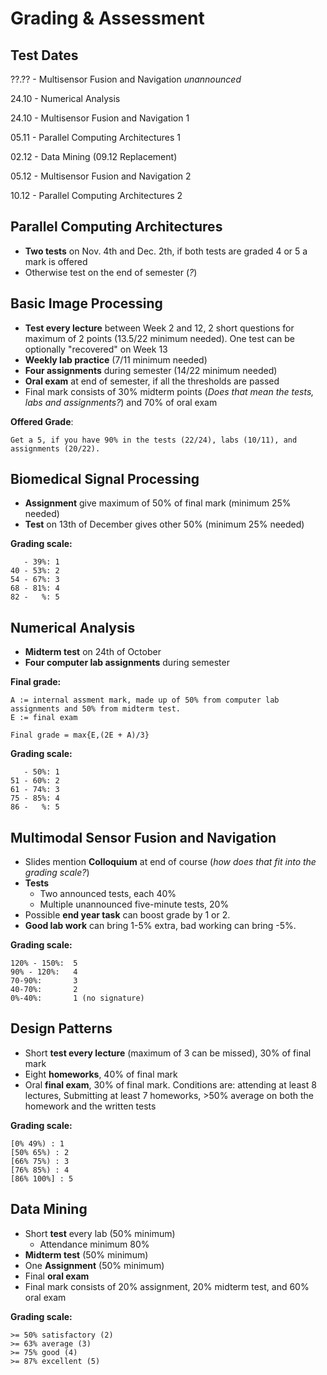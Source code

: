 # Grading & Assessment

## Test Dates
??.?? - Multisensor Fusion and Navigation *unannounced*

24.10 - Numerical Analysis

24.10 - Multisensor Fusion and Navigation 1

05.11 - Parallel Computing Architectures 1

02.12 - Data Mining (09.12 Replacement)

05.12 - Multisensor Fusion and Navigation 2

10.12 - Parallel Computing Architectures 2


## Parallel Computing Architectures

- **Two tests** on Nov. 4th and Dec. 2th, if both tests are graded 4 or 5 a mark is offered
- Otherwise test on the end of semester (*?*)



## Basic Image Processing

- **Test every lecture** between Week 2 and 12, 2 short questions for maximum of 2 points (13.5/22 minimum needed). One test can be optionally "recovered" on Week 13
- **Weekly lab practice** (7/11 minimum needed) 
- **Four assignments** during semester (14/22 minimum needed)
- **Oral exam** at end of semester, if all the thresholds are passed
- Final mark consists of 30% midterm points (*Does that mean the tests, labs and assignments?*) and 70% of oral exam

**Offered Grade**:

```
Get a 5, if you have 90% in the tests (22/24), labs (10/11), and assignments (20/22).
```



## Biomedical Signal Processing

- **Assignment** give maximum of 50% of final mark (minimum 25% needed)
- **Test** on 13th of December gives other 50% (minimum 25% needed)

**Grading scale:**

```
   - 39%: 1
40 - 53%: 2
54 - 67%: 3
68 - 81%: 4
82 -   %: 5
```



## Numerical Analysis

- **Midterm test** on 24th of October
- **Four computer lab assignments** during semester

**Final grade:**

```
A := internal assment mark, made up of 50% from computer lab assignments and 50% from midterm test.
E := final exam

Final grade = max{E,(2E + A)/3}
```

**Grading scale:**

```
   - 50%: 1
51 - 60%: 2
61 - 74%: 3
75 - 85%: 4
86 -   %: 5
```



## Multimodal Sensor Fusion and Navigation

- Slides mention **Colloquium** at end of course (*how does that fit into the grading scale?*)
- **Tests**
  - Two announced tests, each 40%
  - Multiple unannounced five-minute tests, 20%
- Possible **end year task** can boost grade by 1 or 2.
- **Good lab work** can bring 1-5% extra, bad working can bring -5%.

**Grading scale:**

```
120% - 150%:  5
90% - 120%:   4
70-90%:       3
40-70%:       2
0%-40%:       1 (no signature)
```



## Design Patterns

- Short **test every lecture** (maximum of 3 can be missed), 30% of final mark
- Eight **homeworks**, 40% of final mark
- Oral **final exam**, 30% of final mark. Conditions are: attending at least 8 lectures, Submitting at least 7 homeworks, >50% average on both the homework and the written tests

**Grading scale:**

```
[0% 49%) : 1
[50% 65%) : 2
[66% 75%) : 3
[76% 85%) : 4
[86% 100%] : 5 
```



## Data Mining
- Short **test** every lab (50% minimum)
   - Attendance minimum 80%
- **Midterm test** (50% minimum)
- One **Assignment** (50% minimum)
- Final **oral exam**
- Final mark consists of 20% assignment, 20% midterm test, and 60% oral exam

**Grading scale:**
```
>= 50% satisfactory (2)
>= 63% average (3)
>= 75% good (4)
>= 87% excellent (5)
```
